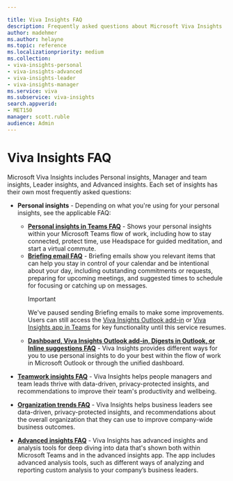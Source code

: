 ```yaml
---

title: Viva Insights FAQ
description: Frequently asked questions about Microsoft Viva Insights
author: madehmer
ms.author: helayne
ms.topic: reference
ms.localizationpriority: medium
ms.collection:
- viva-insights-personal
- viva-insights-advanced
- viva-insights-leader
- viva-insights-manager 
ms.service: viva 
ms.subservice: viva-insights 
search.appverid: 
- MET150 
manager: scott.ruble
audience: Admin
---
```


# Viva Insights FAQ

Microsoft Viva Insights includes Personal insights, Manager and team insights, Leader insights, and Advanced insights. Each set of insights has their own most frequently asked questions:

* **Personal insights** - Depending on what you're using for your personal insights, see the applicable FAQ:

  * [**Personal insights in Teams FAQ**](../personal/teams/viva-teams-app-faq.md) - Shows your personal insights within your Microsoft Teams flow of work, including how to stay connected, protect time, use Headspace for guided meditation, and start a virtual commute.
  * [**Briefing email FAQ**](../personal/briefing/be-faqs.yml) - Briefing emails show you relevant items that can help you stay in control of your calendar and be intentional about your day, including outstanding commitments or requests, preparing for upcoming meetings, and suggested times to schedule for focusing or catching up on messages.
    >[!Important]
    >We've paused sending Briefing emails to make some improvements. Users can still access the [Viva Insights Outlook add-in](../personal/use/add-in.md) or [Viva Insights app in Teams](../personal/teams/viva-teams-app.md) for key functionality until this service resumes.
  * [**Dashboard, Viva Insights Outlook add-in, Digests in Outlook, or Inline suggestions FAQ**](../personal/overview/mya-faq.md) - Viva Insights provides different ways for you to use personal insights to do your best within the flow of work in Microsoft Outlook or through the unified dashboard.
* [**Teamwork insights FAQ**](../org-team-insights/teamwork-habits-faq.md) - Viva Insights helps people managers and team leads thrive with data-driven, privacy-protected insights, and recommendations to improve their team's productivity and wellbeing.
* [**Organization trends FAQ**](../org-team-insights/org-trends-faq.md) - Viva Insights helps business leaders see data-driven, privacy-protected insights, and recommendations about the overall organization that they can use to improve company-wide business outcomes.
* [**Advanced insights FAQ**](/viva/insights/use/faq?toc=/viva/insights/use/toc.json&bc=/viva/insights/breadcrumb/toc.json) - Viva Insights has advanced insights and analysis tools for deep diving into data that's shown both within Microsoft Teams and in the advanced insights app. The app includes advanced analysis tools, such as different ways of analyzing and reporting custom analysis to your company’s business leaders.

